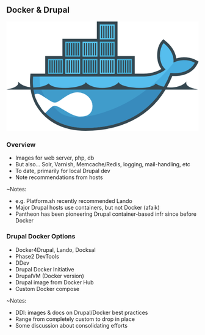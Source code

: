 ## Docker & Drupal

![Drupal on Docker](slides/img/docker-drupal.png)


### Overview

* Images for web server, php, db
* But also... Solr, Varnish, Memcache/Redis, logging, mail-handling, etc 
* To date, primarily for local Drupal dev
* Note recommendations from hosts

~Notes:
* e.g. Platform.sh recently recommended Lando
* Major Drupal hosts use containers, but not Docker (afaik)
* Pantheon has been pioneering Drupal container-based infr since before Docker


### Drupal Docker Options

* Docker4Drupal, Lando, Docksal
* Phase2 DevTools
* DDev
* Drupal Docker Initiative
* DrupalVM (Docker version)
* Drupal image from Docker Hub
* Custom Docker compose

~Notes:
* DDI: images & docs on Drupal/Docker best practices
* Range from completely custom to drop in place
* Some discussion about consolidating efforts

